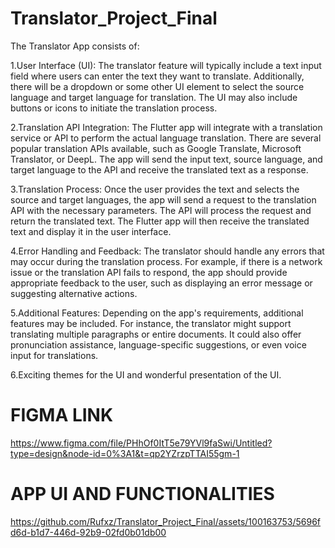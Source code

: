 # Translator_Project_Final
The Translator App consists of:

1.User Interface (UI): The translator feature will typically include a text input field where users can enter the text they want to translate. Additionally, there will be a dropdown or some other UI element to select the source language and target language for translation. The UI may also include buttons or icons to initiate the translation process.

2.Translation API Integration: The Flutter app will integrate with a translation service or API to perform the actual language translation. There are several popular translation APIs available, such as Google Translate, Microsoft Translator, or DeepL. The app will send the input text, source language, and target language to the API and receive the translated text as a response.

3.Translation Process: Once the user provides the text and selects the source and target languages, the app will send a request to the translation API with the necessary parameters. The API will process the request and return the translated text. The Flutter app will then receive the translated text and display it in the user interface.

4.Error Handling and Feedback: The translator should handle any errors that may occur during the translation process. For example, if there is a network issue or the translation API fails to respond, the app should provide appropriate feedback to the user, such as displaying an error message or suggesting alternative actions.

5.Additional Features: Depending on the app's requirements, additional features may be included. For instance, the translator might support translating multiple paragraphs or entire documents. It could also offer pronunciation assistance, language-specific suggestions, or even voice input for translations.

6.Exciting themes for the UI and wonderful presentation of the UI.


# FIGMA LINK
https://www.figma.com/file/PHhOf0ItT5e79YVl9faSwi/Untitled?type=design&node-id=0%3A1&t=qp2YZrzpTTAI55gm-1

# APP UI AND FUNCTIONALITIES

https://github.com/Rufxz/Translator_Project_Final/assets/100163753/5696fd6d-b1d7-446d-92b9-02fd0b01db00
